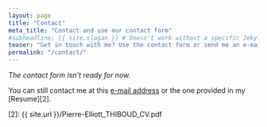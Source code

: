```yaml
---
layout: page
title: "Contact"
meta_title: "Contact and use our contact form"
#subheadline: {{ site.slogan }} # Doesn't work without a specific Jekyll plugin
teaser: "Get in touch with me? Use the contact form or send me an e-mail."
permalink: "/contact/"
---
```

<em>The contact form isn't ready for now.</em>

You can still contact me at this [e-mail address][1] or the one provided in my [Resume][2].


 [1]: mailto:pierreelliott.site@netc.fr
 [2]: {{ site.url }}/Pierre-Elliott_THIBOUD_CV.pdf
